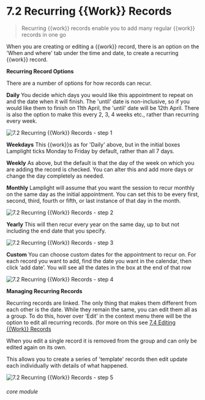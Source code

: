 # 7.2 Recurring {{Work}} Records

> Recurring {{work}} records enable you to add many regular {{work}} records in one go

When you are creating or editing a {{work}} record, there is an option on the &#039;When and where&#039; tab under the time and date, to create a recurring {{work}} record.

**Recurring Record Options**

There are a number of options for how records can recur.


**Daily**
You decide which days you would like this appointment to repeat on and the date when it will finish. The &#039;until&#039; date is non-inclusive, so if you would like them to finish on 11th April, the &#039;until&#039; date will be 12th April. There is also the option to make this every 2, 3, 4 weeks etc., rather than recurring every week.

![7.2 Recurring {{Work}} Records - step 1](7.2_Recurring_Work_Records_im_1.png)

**Weekdays**
This {{work}}s as for &#039;Daily&#039; above, but in the initial boxes Lamplight ticks Monday to Friday by default, rather than all 7 days.

**Weekly**
As above, but the default is that the day of the week on which you are adding the record is checked. You can alter this and add more days or change the day completely as needed.

**Monthly**
Lamplight will assume that you want the session to recur monthly on the same day as the initial appointment. You can set this to be every first, second, third, fourth or fifth, or last instance of that day in the month.

![7.2 Recurring {{Work}} Records - step 2](7.2_Recurring_Work_Records_im_2.png)

**Yearly**
This will then recur every year on the same day, up to but not including the end date that you specify.

![7.2 Recurring {{Work}} Records - step 3](7.2_Recurring_Work_Records_im_3.png)

**Custom**
You can choose custom dates for the appointment to recur on. For each record you want to add, find the date you want in the calendar, then click ‘add date’. You will see all the dates in the box at the end of that row

![7.2 Recurring {{Work}} Records - step 4](7.2_Recurring_Work_Records_im_4.png)

**Managing Recurring Records**

Recurring records are linked. The only thing that makes them different from each other is the date. While they remain the same, you can edit them all as a group. To do this, hover over &#039;Edit&#039; in the context menu there will be the option to edit all recurring records. (for more on this see [7.4 Editing {{Work}} Records](/help/index/p/7.4)

When you edit a single record it is removed from the group and can only be edited again on its own.

This allows you to create a series of &#039;template&#039; records then edit update each individually with details of what happened.

![7.2 Recurring {{Work}} Records - step 5](7.2_Recurring_Work_Records_im_5.png)


###### core module
